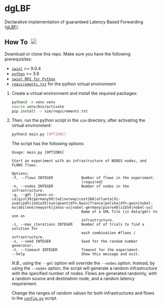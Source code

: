 # dgLBF
Declarative implementation of guaranteed Latency Based Forwarding ([gLBF](https://link.springer.com/article/10.1007/s10922-022-09718-9)).

## How To &nbsp;<picture><source media="(prefers-color-scheme: dark)" srcset="https://cdn-icons-png.flaticon.com/512/2666/2666505.png"><img width="20" height="20" alt="files" src="https://cdn-icons-png.flaticon.com/512/2666/2666469.png">
</picture>

Download or clone this repo. Make sure you have the following prerequisites:

- [`swipl`](https://www.swi-prolog.org/download/stable) >= 9.0.4
- [`python`](https://www.python.org/downloads/) >= 3.8
- [`swipl MQI for Python`](https://www.swi-prolog.org/pldoc/man?section=mqi-python-installation)
- [`requirements.txt`](https://github.com/di-unipi-socc/dgLBF/blob/main/sim/requirements.txt) for the python virtual environment

1. Create a virtual environment and install the required packages:

    ```bash
    python3 -m venv venv
    source venv/bin/activate
    pip install -r sim/requirements.txt
    ```

2. Then, run the python script in the `sim` directory, after activating the virtual environment:

    ```bash
    python3 main.py [OPTIONS]
    ```

    The script has the following options:

    ```
    Usage: main.py [OPTIONS]

    Start an experiment with an infrastructure of NODES nodes, and FLOWS flows.

    Options:
    -f, --flows INTEGER             Number of flows in the experiment.
                                    [required]
    -n, --nodes INTEGER             Number of nodes in the infrastructure.
    -g, --gml [janos-us-ca|giul39|germany50|ta2|norway|cost266|atlanta|di-yuan|pdh|india35|sun|geant|dfn-bwin|france|polska|dfn-gwin|nobel-eu|abilene|newyork|janos-us|nobel-germany|pioro40|zib54|nobel-us]
                                    Name of a GML file (in data/gml) to use as
                                    infrastructure.
    -i, --max_iterations INTEGER    Number of of trials to find a solution for
                                    each combination #flows / infrastructure.
    -s, --seed INTEGER              Seed for the random number generator.
    -t, --timeout INTEGER           Timeout for the experiment.
    --help                          Show this message and exit.
    ```

    *N.B.*, using the `--gml` option will override the `--nodes` option. Instead, by using the `--nodes` option, the script will generate a random infrastructure with the specified number of nodes.
    Flows are generated randomly, with a random source and destination node, and a random latency requirement.

    Change the ranges of random values for both infrastructures and flows in the [`config.py`](https://github.com/di-unipi-socc/dgLBF/blob/main/sim/config.py) script.